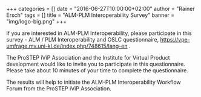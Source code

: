+++
categories = []
date = "2016-06-27T10:00:00+02:00"
author = "Rainer Ersch"
tags = []
title = "ALM-PLM Interoperability Survey"
banner = "img/logo-big.png"
+++

If you are interested in ALM-PLM Interoperability, please participate in this survey - ALM / PLM Interoperability and OSLC questionnaire, https://vpe-umfrage.mv.uni-kl.de/index.php/748615/lang-en .

The ProSTEP iViP Association and the Institute for Virtual Product development would like to invite you to participate in this questionnaire. Please take about 10 minutes of your time to complete the questionnaire.

The results will help to initiate the ALM-PLM Interoperability Workflow Forum from the ProSTEP iViP Association.
